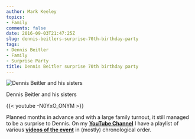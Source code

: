 ```yaml
---
author: Mark Keeley
topics:
- Family
comments: false
date: 2016-09-03T21:47:25Z
slug: dennis-beitlers-surprise-70th-birthday-party
tags:
- Dennis Beitler
- Family
- Surprise Party
title: Dennis Beitler surprise 70th birthday party
---
```

![Dennis Beitler and his sisters](/media/dennis70th.jpg)

Dennis Beitler and his sisters

{{< youtube -N0YxO_ONYM >}}

Planned months in advance and with a large family turnout, it still managed to be a surprise to Dennis. On my [**YouTube Channel**](https://www.youtube.com/channel/UCVd-NYKXJyLu9ghQ1d2yUZg) I have a playlist of various [**videos of the event**](https://www.youtube.com/playlist?list=PLUBVwIDDs3Qv418Zb3aOijYC-xcifxDh7) in (mostly) chronological order.

<!--more-->



